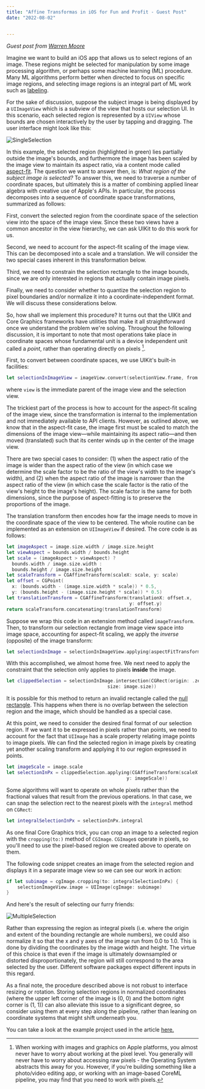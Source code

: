 ```yaml
---
title: "Affine Transformas in iOS for Fun and Profit - Guest Post"
date: "2022-08-02"


---
```




*Guest post from [Warren Moore](http://warrenmoore.net)*



Imagine we want to build an iOS app that allows us to select regions of an image. These regions might be selected for manipulation by some image processing algorithm, or perhaps some machine learning (ML) procedure. Many ML algorithms perform better when directed to focus on specific image regions, and selecting image regions is an integral part of ML work such as [labeling](https://www.ibm.com/cloud/learn/data-labeling).

For the sake of discussion, suppose the subject image is being displayed by a `UIImageView` which is a subview of the view that hosts our selection UI. In this scenario, each selected region is represented by a `UIView` whose bounds are chosen interactively by the user by tapping and dragging. The user interface might look like this:

![SingleSelection](/blog_assets/2022/affine_single_selection.png)

In this example, the selected region (highlighted in green) lies partially outside the image's bounds, and furthermore the image has been scaled by the image view to maintain its aspect ratio, via a content mode called [aspect-fit](https://developer.apple.com/documentation/uikit/uiview/contentmode/scaleaspectfit). The question we want to answer then, is: *What region of the subject image is selected?* To answer this, we need to traverse a number of coordinate spaces, but ultimately this is a matter of combining applied linear algebra with creative use of Apple's APIs. In particular, the process decomposes into a sequence of coordinate space transformations, summarized as follows:

First, convert the selected region from the coordinate space of the selection view into the space of the image view. Since these two views have a common ancestor in the view hierarchy, we can ask UIKit to do this work for us.

Second, we need to account for the aspect-fit scaling of the image view. This can be decomposed into a scale and a translation. We will consider the two special cases inherent in this transformation below.

Third, we need to constrain the selection rectangle to the image bounds, since we are only interested in regions that actually contain image pixels.

Finally, we need to consider whether to quantize the selection region to pixel boundaries and/or normalize it into a coordinate-independent format. We will discuss these considerations below.

So, how shall we implement this procedure? It turns out that the UIKit and Core Graphics frameworks have utilities that make it all straightforward once we understand the problem we're solving. Throughout the following discussion, it is important to note that most operations take place in coordinate spaces whose fundamental unit is a device independent unit called a _point_, rather than operating directly on pixels [^1].

[^1]: When working with images and graphics on Apple platforms, you almost never have to worry about working at the pixel level. You generally will never have to worry about accessing raw pixels - the Operating System abstracts this away for you. However, if you’re building something like a photo/video editing app, or working with an image-based CoreML pipeline, you may find that you need to work with pixels.

First, to convert between coordinate spaces, we use UIKit's built-in facilities:

```swift
let selectionInImageView = imageView.convert(selectionView.frame, from: view)
```

where `view` is the immediate parent of the image view and the selection view.

The trickiest part of the process is how to account for the aspect-fit scaling of the image view, since the transformation is internal to the implementation and not immediately available to API clients. However, as outlined above, we know that in the aspect-fit case, the image first must be scaled to match the dimensions of the image view—while maintaining its aspect ratio—and then moved (translated) such that its center winds up in the center of the image view.

There are two special cases to consider: (1) when the aspect ratio of the image is wider than the aspect ratio of the view (in which case we determine the scale factor to be the ratio of the view's width to the image's width), and (2) when the aspect ratio of the image is narrower than the aspect ratio of the view (in which case the scale factor is the ratio of the view's height to the image's height). The scale factor is the same for both dimensions, since the purpose of aspect-fitting is to preserve the proportions of the image.

The translation transform then encodes how far the image needs to move in the coordinate space of the view to be centered. The whole routine can be implemented as an extension on `UIImageView` if desired. The core code is as follows:

```swift
let imageAspect = image.size.width / image.size.height
let viewAspect = bounds.width / bounds.height
let scale = (imageAspect > viewAspect) ? 
  bounds.width / image.size.width :
  bounds.height / image.size.height
let scaleTransform = CGAffineTransform(scaleX: scale, y: scale)
let offset = CGPoint(
  x: (bounds.width - (image.size.width * scale)) * 0.5,
  y: (bounds.height - (image.size.height * scale)) * 0.5)
let translationTransform = CGAffineTransform(translationX: offset.x, 
                                             y: offset.y)
return scaleTransform.concatenating(translationTransform)
```

Suppose we wrap this code in an extension method called `imageTransform`. Then, to transform our selection rectangle from image view space into image space, accounting for aspect-fit scaling, we apply the *inverse* (opposite) of the image transform:

```swift
let selectionInImage = selectionInImageView.applying(aspectFitTransform.inverted())
```

With this accomplished, we almost home free. We next need to apply the constraint that the selection only applies to pixels **inside** the image.

```swift
let clippedSelection = selectionInImage.intersection(CGRect(origin: .zero, 
                                     size: image.size))
```

It is possible for this method to return an invalid rectangle called the [null rectangle](https://developer.apple.com/documentation/coregraphics/cgrectnull). This happens when there is no overlap between the selection region and the image, which should be handled as a special case.

At this point, we need to consider the desired final format of our selection region. If we want it to be expressed in pixels rather than points, we need to account for the fact that `UIImage` has a scale property relating image points to image pixels. We can find the selected region in image pixels by creating yet another scaling transform and applying it to our region expressed in points.

```swift
let imageScale = image.scale
let selectionInPx = clippedSelection.applying(CGAffineTransform(scaleX: imageScale, 
                                            y: imageScale))
```

Some algorithms will want to operate on whole pixels rather than the fractional values that result from the previous operations. In that case, we can snap the selection rect to the nearest pixels with the `integral` method on `CGRect`:

```swift
let integralSelectionInPx = selectionInPx.integral
```

As one final Core Graphics trick, you can crop an image to a selected region with the `cropping(to:)` method of `CGImage`. `CGImage`s operate in pixels, so you'll need to use the pixel-based region we created above to operate on them.

The following code snippet creates an image from the selected region and displays it in a separate image view so we can see our work in action:

```swift
if let subimage = cgImage.cropping(to: integralSelectionInPx) {
    selectionImageView.image = UIImage(cgImage: subimage)
}
```

And here's the result of selecting our furry friends:

![MultipleSelection](/blog_assets/2022/affine_multiple_selection.png)

Rather than expressing the region as integral pixels (i.e. where the origin and extent of the bounding rectangle are whole numbers), we could also normalize it so that the x and y axes of the image run from 0.0 to 1.0. This is done by dividing the coordinates by the image width and height. The virtue of this choice is that even if the image is ultimately downsampled or distorted disproportionately, the region will still correspond to the area selected by the user. Different software packages expect different inputs in this regard. 

As a final note, the procedure described above is not robust to interface resizing or rotation. Storing selection regions in normalized coordinates (where the upper left corner of the image is (0, 0) and the bottom right corner is (1, 1)) can also alleviate this issue to a significant degree, so consider using them at every step along the pipeline, rather than leaning on coordinate systems that might shift underneath you.

You can take a look at the example project used in the article [here.](https://github.com/warrenm/UIImageRegionSelection)